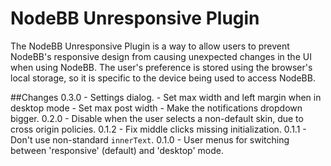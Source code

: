 # NodeBB Unresponsive Plugin

The NodeBB Unresponsive Plugin is a way to allow users to prevent NodeBB's responsive design from causing unexpected changes
in the UI when using NodeBB. The user's preference is stored using the browser's local storage, so it is specific to 
the device being used to access NodeBB.

##Changes
    0.3.0
     - Settings dialog.
     - Set max width and left margin when in desktop mode
     - Set max post width
     - Make the notifications dropdown bigger.
    0.2.0
     - Disable when the user selects a non-default skin, due to cross origin policies.
    0.1.2
     - Fix middle clicks missing initialization.
    0.1.1
     - Don't use non-standard `innerText`.
    0.1.0
     - User menus for switching between 'responsive' (default) and 'desktop' mode.
